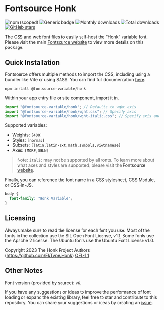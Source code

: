 # Fontsource Honk

[![npm (scoped)](https://img.shields.io/npm/v/@fontsource-variable/honk?color=brightgreen)](https://www.npmjs.com/package/@fontsource-variable/honk) [![Generic badge](https://img.shields.io/badge/fontsource-passing-brightgreen)](https://github.com/fontsource/fontsource) [![Monthly downloads](https://badgen.net/npm/dm/@fontsource-variable/honk)](https://github.com/fontsource/fontsource) [![Total downloads](https://badgen.net/npm/dt/@fontsource-variable/honk)](https://github.com/fontsource/fontsource) [![GitHub stars](https://img.shields.io/github/stars/fontsource/fontsource.svg?style=social&label=Star)](https://github.com/fontsource/fontsource/stargazers)

The CSS and web font files to easily self-host the “Honk” variable font. Please visit the main [Fontsource website](https://fontsource.org/fonts/honk) to view more details on this package.

## Quick Installation

Fontsource offers multiple methods to import the CSS, including using a bundler like Vite or using SASS. You can find full documentation [here](https://fontsource.org/docs/getting-started/introduction).

```javascript
npm install @fontsource-variable/honk
```

Within your app entry file or site component, import it in.

```javascript
import "@fontsource-variable/honk"; // Defaults to wght axis
import "@fontsource-variable/honk/wght.css"; // Specify axis
import "@fontsource-variable/honk/wght-italic.css"; // Specify axis and style
```

Supported variables:
- Weights: `[400]`
- Styles: `[normal]`
- Subsets: `[latin,latin-ext,math,symbols,vietnamese]`
- Axes: `[MORF,SHLN]`

> Note: `italic` may not be supported by all fonts. To learn more about what axes and styles are supported, please visit the [Fontsource website](https://fontsource.org/fonts/honk).

Finally, you can reference the font name in a CSS stylesheet, CSS Module, or CSS-in-JS.

```css
body {
  font-family: "Honk Variable";
}
```

## Licensing
Always make sure to read the license for each font you use. Most of the fonts in the collection use the SIL Open Font License, v1.1. Some fonts use the Apache 2 license. The Ubuntu fonts use the Ubuntu Font License v1.0.

Copyright 2023 The Honk Project Authors (https://github.com/EkType/Honk)
[OFL-1.1](https://openfontlicense.org)

## Other Notes
Font version (provided by source): `v6`.

If you have any suggestions or ideas to improve the performance of font loading or expand the existing library, feel free to star and contribute to this repository. You can share your suggestions or ideas by creating an [issue](https://github.com/fontsource/fontsource/issues).